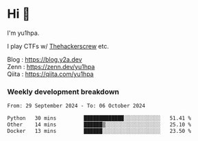 # Hi 👋

I'm yu1hpa.

I play CTFs w/ [Thehackerscrew](https://www.thehackerscrew.team/) etc.

Blog : https://blog.y2a.dev  
Zenn : https://zenn.dev/yu1hpa  
Qiita : https://qiita.com/yu1hpa  

### Weekly development breakdown

<!--START_SECTION:waka-->

```txt
From: 29 September 2024 - To: 06 October 2024

Python   30 mins         █████████████░░░░░░░░░░░░   51.41 %
Other    14 mins         ██████▒░░░░░░░░░░░░░░░░░░   25.10 %
Docker   13 mins         ██████░░░░░░░░░░░░░░░░░░░   23.50 %
```

<!--END_SECTION:waka-->


